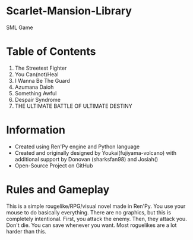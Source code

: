 Scarlet-Mansion-Library
=======================

SML Game

Table of Contents
=================

1. The Streetest Fighter 
2. You Can(not)Heal
3. I Wanna Be The Guard 
4. Azumana Daioh
5. Something Awful
6. Despair Syndrome
7. THE ULTIMATE BATTLE OF ULTIMATE DESTINY

Information
===========

- Created using Ren'Py engine and Python language
- Created and originally designed by Youkai(fujiyama-volcano) with additional support by Donovan (sharksfan98) and Josiah()
- Open-Source Project on GitHub

Rules and Gameplay
=================
This is a simple rougelike/RPG/visual novel made in Ren'Py.
You use your mouse to do basically everything.
There are no graphics, but this is completely intentional.
First, you attack the enemy. Then, they attack you.
Don't die. 
You can save whenever you want.
Most roguelikes are a lot harder than this.


